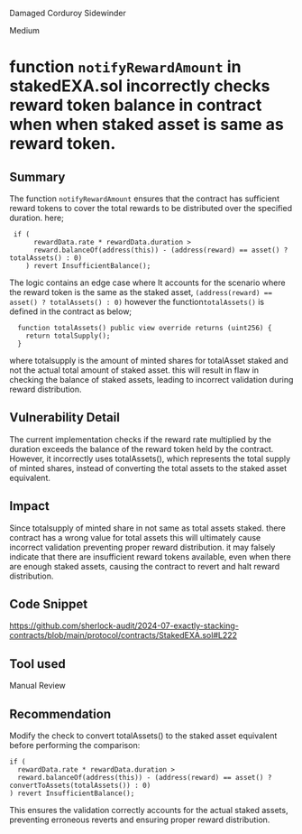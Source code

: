 Damaged Corduroy Sidewinder

Medium

# function `notifyRewardAmount` in stakedEXA.sol incorrectly checks reward token balance in contract when when staked asset is same as reward token.

## Summary
The function `notifyRewardAmount` ensures that the contract has sufficient reward tokens to cover the total rewards to be distributed over the specified duration. here;
```solidity
 if (
      rewardData.rate * rewardData.duration >
      reward.balanceOf(address(this)) - (address(reward) == asset() ? totalAssets() : 0)
    ) revert InsufficientBalance();
```
The logic contains an edge case where It accounts for the scenario where the reward token is the same as the staked asset, `(address(reward) == asset() ? totalAssets() : 0)` however the function` totalAssets() ` is defined in the contract as below;
```solidity
  function totalAssets() public view override returns (uint256) {
    return totalSupply();
  }
```
where totalsupply is the amount of minted shares for totalAsset staked and not the actual total amount of staked asset. this will result in flaw in checking the balance of staked assets, leading to incorrect validation during reward distribution.

## Vulnerability Detail
The current implementation checks if the reward rate multiplied by the duration exceeds the balance of the reward token held by the contract. However, it incorrectly uses totalAssets(), which represents the total supply of minted shares, instead of converting the total assets to the staked asset equivalent.

## Impact
Since totalsupply of minted share in not same as total assets staked. there contract has a wrong value for total assets this will ultimately cause incorrect validation preventing proper reward distribution. it may falsely indicate that there are insufficient reward tokens available, even when there are enough staked assets, causing the contract to revert and halt reward distribution.

## Code Snippet
https://github.com/sherlock-audit/2024-07-exactly-stacking-contracts/blob/main/protocol/contracts/StakedEXA.sol#L222
## Tool used

Manual Review

## Recommendation
Modify the check to convert totalAssets() to the staked asset equivalent before performing the comparison:
```solidity
if (
  rewardData.rate * rewardData.duration >
  reward.balanceOf(address(this)) - (address(reward) == asset() ? convertToAssets(totalAssets()) : 0)
) revert InsufficientBalance();
```
This ensures the validation correctly accounts for the actual staked assets, preventing erroneous reverts and ensuring proper reward distribution.